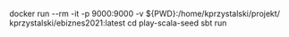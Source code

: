 docker run --rm -it -p 9000:9000 -v ${PWD}:/home/kprzystalski/projekt/ kprzystalski/ebiznes2021:latest
cd play-scala-seed
sbt run